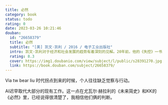 ```yaml
---
title: 必然
category: book
status: todo
rating: 0
date: 2023-03-26 10:21:46
douban:
  id: "26658379"
  title: 必然
  subtitle: "[美] 凯文·凯利 / 2016 / 电子工业出版社"
  intro: 凯文·凯利对于经济和社会发展的趋势有着深刻的见解。20年前，他的《失控》一书，便已预见了当下几乎所有的互联网经济热点概念，如：物联网、云计算、虚拟现实、网络社区、大众智慧、迭代等。此次，凯文·凯利在新书《必然》中，提到了未来20年的12种必然趋势。
  rating: 8.3
  cover: https://img1.doubanio.com/view/subject/l/public/s28391270.jpg
  link: https://book.douban.com/subject/26658379/
---
```


Via tw bear liu 时代拐点到来的时候，个人往往缺乏觉察与行动。

AI迟早取代大部分的现有工作。这一点在尤瓦尔·赫拉利的《未来简史》和KK的《必然》里，已经说得很清楚了，我相信他们俩的判断。